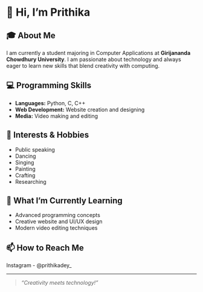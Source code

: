 # 👋 Hi, I’m Prithika

## 🎓 About Me
I am currently a student majoring in Computer Applications at **Girijananda Chowdhury University**. I am passionate about technology and always eager to learn new skills that blend creativity with computing.

## 💻 Programming Skills
- **Languages:** Python, C, C++
- **Web Development:** Website creation and designing
- **Media:** Video making and editing

## 🎨 Interests & Hobbies
- Public speaking
- Dancing
- Singing
- Painting
- Crafting
- Researching

## 🌱 What I’m Currently Learning
- Advanced programming concepts
- Creative website and UI/UX design
- Modern video editing techniques

## 📫 How to Reach Me
Instagram - @prithikadey_


---

> *“Creativity meets technology!”*

